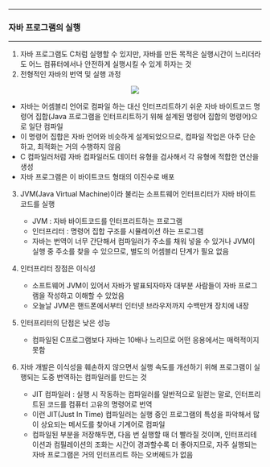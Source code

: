-----
### 자바 프로그램의 실행
-----
1. 자바 프로그램도 C처럼 실행할 수 있지만, 자바를 만든 목적은 실행시간이 느리더라도 어느 컴퓨터에서나 안전하게 실행시킬 수 있게 하자는 것
2. 전형적인 자바의 번역 및 실행 과정
<div align="center">
<img src="https://github.com/user-attachments/assets/872818d2-851d-4611-bc93-f78783133b76">
</div>

   - 자바는 어셈블리 언어로 컴파일 하는 대신 인터프리트하기 쉬운 자바 바이트코드 명령어 집합(Java 프로그램을 인터프리트하기 위해 설계된 명령어 집합의 명령어)으로 일단 컴파일
   - 이 명령어 집합은 자바 언어와 비슷하게 설계되었으므로, 컴파일 작업은 아주 단순하고, 최적화는 거의 수행하지 않음
   - C 컴파일러처럼 자바 컴파일러도 데이터 유형을 검사해서 각 유형에 적합한 연산을 생성
   - 자바 프로그램은 이 바이트코드 형태의 이진수로 배포

3. JVM(Java Virtual Machine)이라 불리는 소프트웨어 인터프리터가 자바 바이트코드를 실행
   - JVM : 자바 바이트코드를 인터프리트하는 프로그램
   - 인터프리터 : 명령어 집합 구조를 시뮬레이션 하는 프로그램
   - 자바는 번역이 너무 간단해서 컴파일러가 주소를 채워 넣을 수 있거나 JVM이 실행 중 주소를 찾을 수 있으므로, 별도의 어셈블리 단계가 필요 없음

4. 인터프리터 장점은 이식성
   - 소프트웨어 JVM이 있어서 자바가 발표되자마자 대부분 사람들이 자바 프로그램을 작성하고 이해할 수 있었음
   - 오늘날 JVM은 핸드폰에서부터 인터넷 브라우저까지 수백만개 장치에 내장

5. 인터프리터의 단점은 낮은 성능
   - 컴파일된 C프로그램보다 자바는 10배나 느리므로 어떤 응용에서는 매력적이지 못함

6. 자바 개발은 이식성을 훼손하지 않으면서 실행 속도를 개선하기 위해 프로그램이 실행되는 도중 번역하는 컴파일러를 만드는 것
   - JIT 컴파일러 : 실행 시 작동하는 컴파일러를 일반적으로 일컫는 말로, 인터프리트된 코드를 컴퓨터 고유의 명령어로 번역
   - 이런 JIT(Just In Time) 컴파일러는 실행 중인 프로그램의 특성을 파악해서 많이 상요되는 메서도를 찾아내 기계어로 컴파일
   - 컴파일된 부분을 저장해두면, 다음 번 실행할 때 더 빨라질 것이며, 인터프리테이션과 컴필레이션의 조화는 시간이 경과할수록 더 좋아지므로, 자주 실행되는 자바 프로그램은 거의 인터프리트 하는 오버헤드가 없음
   
